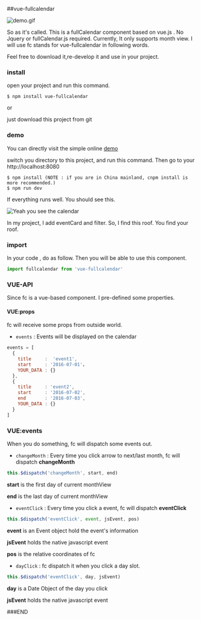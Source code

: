 ##vue-fullcalendar

![demo.gif](http://g.recordit.co/vovteJ5m9o.gif)

So as it's called. This is a fullCalendar component based on vue.js . No Jquery or fullCalendar.js required. 
Currently, It only supports month view. I will use fc stands for vue-fullcalendar in following words.

Feel free to download it,re-develop it and use in your project.

### install

open your project and run this command.

```shell
$ npm install vue-fullcalendar
```
or

just download this project from git

### demo

You can directly visit the simple online [demo](http://wanderxx.github.io/fullcalendar)

switch you directory to this project, and run this command. Then go to your http://localhost:8080

```shell
$ npm install (NOTE : if you are in China mainland, cnpm install is more recommended.)
$ npm run dev
```

If everything runs well. You should see this.

![Yeah you see the calendar](http://upload-images.jianshu.io/upload_images/1678581-169e72e080ce5fad.png?imageMogr2/auto-orient/strip%7CimageView2/2/w/1240)

In my project, I add eventCard and filter. So, I find this roof. You find your roof.


### import

In your code , do as follow. Then you will be able to use this component.

```javascript
import fullcalendar from 'vue-fullcalendar'
```

### VUE-API

Since fc is a vue-based component. I pre-defined some properties.

#### VUE:props

fc will receive some props from outside world.

- `events` : Events will be displayed on the calendar

```javascript
events = [
  {
    title     :  'event1',
    start     : '2016-07-01'，
    YOUR_DATA : {}
  },
  {
    title     : 'event2',
    start     : '2016-07-02',
    end       : '2016-07-03',
    YOUR_DATA : {}
  }
]         
```

### VUE:events

When you do something, fc will dispatch some events out.

- `changeMonth` : Every time you click arrow to next/last month, fc will dispatch **changeMonth**

```javascript
this.$dispatch('changeMonth', start, end)
```

**start** is the first day of current monthView

**end** is the last day of current monthView

- `eventClick` : Every time you click a event, fc will dispatch **eventClick**

```javascript
this.$dispatch('eventClick', event, jsEvent, pos)
```

**event** is an Event object hold the event's information

**jsEvent** holds the native javascript event

**pos** is the relative coordinates of fc


- `dayClick` : fc dispatch it when you click a day slot.

```javascript
this.$dispatch('eventClick', day, jsEvent)
```

**day** is a Date Object of the day you click

**jsEvent** holds the native javascript event

###END


      

